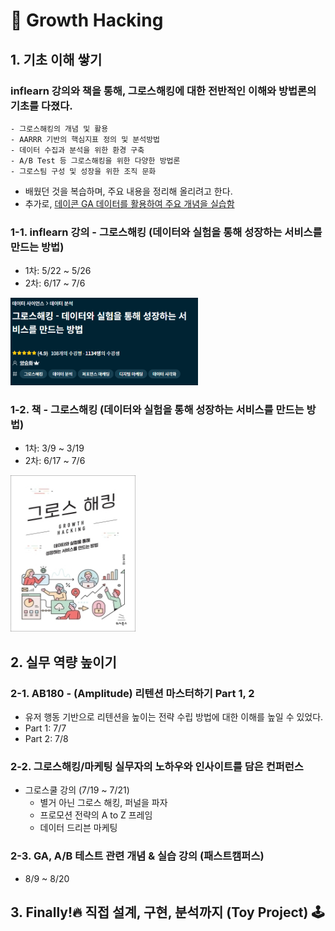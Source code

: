 # :seedling: Growth Hacking

## 1. 기초 이해 쌓기
###  inflearn 강의와 책을 통해, 그로스해킹에 대한 전반적인 이해와 방법론의 기초를 다졌다.
	- 그로스해킹의 개념 및 활용
	- AARRR 기반의 핵심지표 정의 및 분석방법
	- 데이터 수집과 분석을 위한 환경 구축
	- A/B Test 등 그로스해킹을 위한 다양한 방법론
	- 그로스팀 구성 및 성장을 위한 조직 문화

- 배웠던 것을 복습하며, 주요 내용을 정리해 올리려고 한다.
- 추가로, [데이콘 GA 데이터를 활용하여 주요 개념을 실습함](https://github.com/ssujeong/User_Acquisition-Retention)

### 1-1. inflearn 강의 - 그로스해킹 (데이터와 실험을 통해 성장하는 서비스를 만드는 방법)
- 1차: 5/22 ~ 5/26
- 2차: 6/17 ~ 7/6
<img src="./image/inflearn_growth_hacking_header.PNG" width="300">

### 1-2. 책 - 그로스해킹 (데이터와 실험을 통해 성장하는 서비스를 만드는 방법)
- 1차: 3/9 ~ 3/19
- 2차: 6/17 ~ 7/6
<img src="./image/book_growth_hacking.jpg" width="200" height="250">


## 2. 실무 역량 높이기
### 2-1. AB180 - (Amplitude) 리텐션 마스터하기 Part 1, 2
- 유저 행동 기반으로 리텐션을 높이는 전략 수립 방법에 대한 이해를 높일 수 있었다.
- Part 1: 7/7
- Part 2: 7/8
 
### 2-2. 그로스해킹/마케팅 실무자의 노하우와 인사이트를 담은 컨퍼런스
- 그로스쿨 강의 (7/19 ~ 7/21)
	- 별거 아닌 그로스 해킹, 퍼널을 파자
	- 프로모션 전략의 A to Z 프레임
	- 데이터 드리븐 마케팅

### 2-3.  GA, A/B 테스트 관련 개념 & 실습 강의 (패스트캠퍼스)
- 8/9 ~ 8/20

## 3. Finally!🔥 직접 설계, 구현, 분석까지 (Toy Project) 🕹

